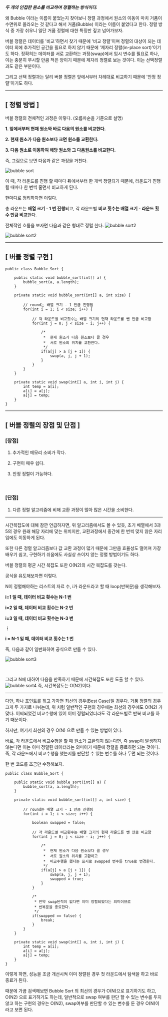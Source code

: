 ***두 개의 인접한 원소를 비교하여 정렬하는 방식이다.***

​왜 Bubble 이라는 이름이 붙었는지 찾아보니 정렬 과정에서 원소의 이동이 마치 거품이 수면위로 올라오는 것 같다고 해서 거품(Bubble) 이라는 이름이 붙었다고 한다. 정렬 방식 중 가장 쉬우니 일단 거품 정렬에 대한 특징만 짚고 넘어가보자.

버블 정렬은 데이터를 '비교'하면서 찾기 때문에 '비교 정렬'이며 정렬의 대상이 되는 데이터 외에 추가적인 공간을 필요로 하지 않기 때문에 '제자리 정렬(in-place sort)'이기도 하다. 정확히는 데이터를 서로 교환하는 과정(swap)에서 임시 변수를 필요로 하나, 이는 충분히 무시할 만큼 적은 양이기 때문에 제자리 정렬로 보는 것이다. 이는 선택정렬과도 같은 부분이다.

그리고 선택 정렬과는 달리 버블 정렬은 앞에서부터 차례대로 비교하기 때문에 '안정 정렬'이기도 하다.

---

## [ 정렬 방법 ]

 

버블 정렬의 전체적인 과정은 이렇다. (오름차순을 기준으로 설명)

 

**1. 앞에서부터 현재 원소와 바로 다음의 원소를 비교한다.**

**2. 현재 원소가 다음 원소보다 크면 원소를 교환한다.**

**3. 다음 원소로 이동하여 해당 원소와 그 다음원소를 비교한다.**

 
즉, 그림으로 보면 다음과 같은 과정을 거친다.

![bubble sort](https://blog.kakaocdn.net/dn/dfQeBw/btqT1848T64/H5D9U4z8dhELfRTkfk2k30/img.png)


이 때, 각 라운드를 진행 할 때마다 뒤에서부터 한 개씩 정렬되기 때문에, 라운드가 진행 될 때마다 한 번씩 줄면서 비교하게 된다.

한마디로 정리하자면 이렇다.

총 라운드는 **배열 크기 - 1 번 진행**되고, 각 라운드별 **비교 횟수는 배열 크기 - 라운드 횟수 만큼 비교**한다.

 
전체적인 흐름을 보자면 다음과 같은 형태로 정렬 한다.
![bubble sort2](https://blog.kakaocdn.net/dn/camFmC/btqT18jLl9k/eewEO8cGnwQ0mopwu18r91/img.gif)

![bubble sort2](https://blog.kakaocdn.net/dn/co7iVc/btqT0tIGHz5/CuHPEWlkJrc8GpnOM1fkp0/img.gif)

---

## [ 버블 정렬 구현 ]
```
public class Bubble_Sort {
 
	public static void bubble_sort(int[] a) {
		bubble_sort(a, a.length);
	}
	
	private static void bubble_sort(int[] a, int size) {
		
		// round는 배열 크기 - 1 만큼 진행됨 
		for(int i = 1; i < size; i++) {
			
			// 각 라운드별 비교횟수는 배열 크기의 현재 라운드를 뺀 만큼 비교함
			for(int j = 0; j < size - i; j++) {
				
				/*
				 *  현재 원소가 다음 원소보다 클 경우
				 *  서로 원소의 위치를 교환한다. 
				 */
				if(a[j] > a [j + 1]) {
					swap(a, j, j + 1);
				}
			}
		}
	}
	
	private static void swap(int[] a, int i, int j) {
		int temp = a[i];
		a[i] = a[j];
		a[j] = temp;
	}
}
```

---

## [ 버블 정렬의 장점 및 단점 ]

### [장점]
1. 추가적인 메모리 소비가 작다.

2. 구현이 매우 쉽다.

3. 안정 정렬이 가능하다.

<br>

### [단점]
1. 다른 정렬 알고리즘에 비해 교환 과정이 많아 많은 시간을 소비한다.

---

시간복잡도에 대해 잠깐 언급하자면, 위 알고리즘에서도 볼 수 있듯, 초기 배열에서 3과 5의 경우 원래 해당 자리에 맞는 위치지만, 교환과정에서 중간에 한 번씩 맞지 않은 자리임에도 이동하게 된다.

또한 다른 정렬 알고리즘보다 값 교환 과정이 많기 때문에 그만큼 효율성도 떨어져 가장 배우기 쉽고, 구현하기 쉬움에도 사실상 쓰이지 않는 정렬 방법이기도 하다.

버블 정렬의 평균 시간 복잡도 또한 O(N2)의 시간 복잡도를 갖는다.

공식을 유도해보자면 이렇다. 

N이 정렬해야하는 리스트의 자료 수, i가 라운드라고 할 때 loop(반복문)을 생각해보자.

 
**i=1  일 때, 데이터 비교 횟수는 N-1 번**

**i=2 일 때, 데이터 비교 횟수는 N-2 번**

**i=3 일 때, 데이터 비교 횟수는 N-3 번**

**⋮**

**i = N-1 일 때, 데이터 비교 횟수는 1 번**

 
즉, 다음과 같이 일반화하여 공식으로 만들 수 있다.

![bubble sort3](https://blog.kakaocdn.net/dn/caPQ6R/btqT7WpmfYi/FcUPJByWgOZe8ANHFKSe40/img.png)

<br>

그리고 N에 대하여 다음을 만족하기 때문에 시간복잡도 또한 도출 할 수 있다.
![bubble sort4](https://blog.kakaocdn.net/dn/SkRlG/btqT17EhBud/T7Dxz78bEkqUWMpZRoEwn1/img.png)
즉, 시간복잡도는 O(N2)이다.

---

다만, 하나 포인트를 짚고 가자면 최선의 경우(Best Case)일 경우다. 거품 정렬의 경우 크게 두 가지로 나뉘는데, 위 처럼 일반적인 구현의 경우에는 최선의 경우에도 O(N2) 가 맞다. 어찌되었건 비교수행에 있어 이미 정렬되었더라도 각 라운드별로 반복 비교를 하기 때문이다.

하지만, 여기서 최선의 경우 O(N) 으로 만들 수 있는 방법이 있다.

바로, 각 라운드에서 비교수행을 할 때 원소가 교환되지 않는다면, 즉 swap이 발생하지 않는다면 이는 이미 정렬된 데이터라는 의미이기 때문에 정렬을 종료하면 되는 것이다. 즉, 각 라운드에서 비교수행을 했는지를 판단할 수 있는 변수를 하나 두면 되는 것이다.

한 번 코드를 조금만 수정해보자. 
```
public class Bubble_Sort {
 
	public static void bubble_sort(int[] a) {
		bubble_sort(a, a.length);
	}
	
	private static void bubble_sort(int[] a, int size) {
		
		// round는 배열 크기 - 1 만큼 진행됨 
		for(int i = 1; i < size; i++) {
        
			boolean swapped = false;	
			
			// 각 라운드별 비교횟수는 배열 크기의 현재 라운드를 뺀 만큼 비교함
			for(int j = 0; j < size - i; j++) {
				
				/*
				 *  현재 원소가 다음 원소보다 클 경우
				 *  서로 원소의 위치를 교환하고
				 *  비교수행을 했다는 표시로 swapped 변수를 true로 변경한다.
				 */
				if(a[j] > a [j + 1]) {
					swap(a, j, j + 1);
					swapped = true;
				}
			}
            
			/*
			 * 만약 swap된적이 없다면 이미 정렬되었다는 의미이므로
			 * 반복문을 종료한다. 
			 */
			if(swapped == false) {
				break;
			}
		}
	}
	
	private static void swap(int[] a, int i, int j) {
		int temp = a[i];
		a[i] = a[j];
		a[j] = temp;
	}
}
```

이렇게 하면, 성능을 조금 개선시켜 이미 정렬된 경우 첫 라운드에서 탐색을 하고 바로 종료가 된다.

때문에 가끔 검색해보면 Bubble Sort 의 최선의 경우가 O(N)으로 표기하기도 하고, O(N2) 으로 표기하기도 하는데, 일반적으로 swap 여부를 판단 할 수 있는 변수를 두지 않고 하는 구현의 경우는 O(N2), swap여부를 판단할 수 있는 변수를 둔 경우 O(N)이라고 보면 된다.


